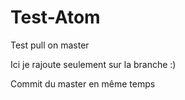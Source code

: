 # Test-Atom

Test pull on master


Ici je rajoute seulement sur la branche :)

Commit du master en même temps

